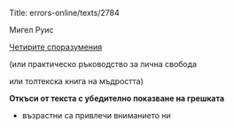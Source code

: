 Title: errors-online/texts/2784

Мигел Руис

[Четирите споразумения](/text/2784-chetirite-sporazumenija)

(или практическо ръководство за лична свобода

или толтекска книга на мъдростта)

<b>Откъси от текста с убедително показване на грешката</b>

* възрастни са привлечи вниманието ни
